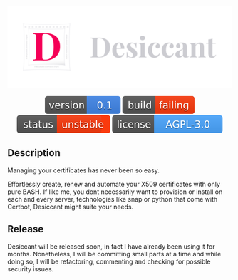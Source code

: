 [![Desiccant](./assets/desiccant.svg)](https://hitch.fr)

<p align="center">
  <a href="https://hitch.fr"><img src="./assets/version.svg" alt="Version"></a>
  <a href="https://hitch.fr"><img src="./assets/build_failed.svg" alt="Build Status"></a>
  <a href="https://hitch.fr"><img src="./assets/status_unstable.svg" alt="Latest Stable"></a>
  <a href="https://hitch.fr"><img src="./assets/license.svg" alt="License"></a>
</p>

## Description
Managing your certificates has never been so easy.

Effortlessly create, renew and automate your X509 certificates with only pure BASH.
If like me, you dont necessarily want to provision or install on each and every server, technologies like snap or python that come with Certbot, Desiccant might suite your needs.

## Release

Desiccant will be released soon, in fact I have already been using it for months. Nonetheless, I will be committing small parts at a time and while doing so, I will be refactoring, commenting and checking for possible security issues.